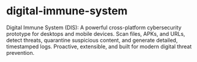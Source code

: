 # digital-immune-system
Digital Immune System (DIS): A powerful cross-platform cybersecurity prototype for desktops and mobile devices. Scan files, APKs, and URLs, detect threats, quarantine suspicious content, and generate detailed, timestamped logs. Proactive, extensible, and built for modern digital threat prevention.
